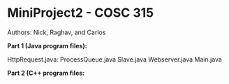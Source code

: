 # MiniProject2 - COSC 315

Authors: Nick, Raghav, and Carlos

**Part 1 (Java program files):**

HttpRequest.java:
ProcessQueue.java
Slave.java
Webserver.java
Main.java

**Part 2 (C++ program files:**
